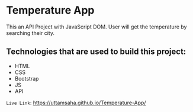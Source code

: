 # Temperature App
This an API Project with JavaScript DOM. User will get the temperature by searching their city.


## Technologies that are used to build this project:
- HTML
- CSS
- Bootstrap
- JS
- API


`Live Link`: https://uttamsaha.github.io/Temperature-App/